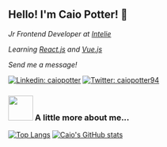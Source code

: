### 


<h2> Hello! I'm Caio Potter! 👋</h2>
<p><em>Jr Frontend Developer at <a href="https://www.intelie.com.br/">Intelie</a>
</em></p>
<p><em>Learning <a href="https://reactjs.org/">React.js</a> and <a href="https://vuejs.org/">Vue.js</a>
</em></p>

<p><em>Send me a message!</em></p>

[![Linkedin: caiopotter](https://img.shields.io/badge/-caiopotter-blue?style=flat-square&logo=Linkedin&logoColor=white&link=https://www.linkedin.com/in/caiopotter/)](https://www.linkedin.com/in/caiopotter/)
[![Twitter: caiopotter94](https://img.shields.io/twitter/follow/caiopotter94?style=social)](https://twitter.com/caiopotter94)

### <img src="https://media.giphy.com/media/VgCDAzcKvsR6OM0uWg/giphy.gif" width="50"> A little more about me... 

[![Top Langs](https://github-readme-stats.vercel.app/api/top-langs/?username=caiopotter&exclude_repo=Compilador_PLY_YACC&theme=vue-dark)](https://github.com/anuraghazra/github-readme-stats)
[![Caio's GitHub stats](https://github-readme-stats.vercel.app/api?username=caiopotter&show_icons=true&theme=vue-dark)](https://github.com/anuraghazra/github-readme-stats)

